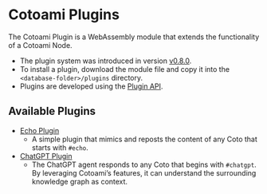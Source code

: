 # Cotoami Plugins

The Cotoami Plugin is a WebAssembly module that extends the functionality of a Cotoami Node. 

* The plugin system was introduced in version [v0.8.0](https://github.com/cotoami/cotoami-remake/releases/tag/desktop-v0.8.0).
* To install a plugin, download the module file and copy it into the `<database-folder>/plugins` directory.
* Plugins are developed using the [Plugin API](/cotoami_node/crates/plugin_api).


## Available Plugins

* [Echo Plugin](echo)
    * A simple plugin that mimics and reposts the content of any Coto that starts with `#echo`.
* [ChatGPT Plugin](chatgpt)
    * The ChatGPT agent responds to any Coto that begins with `#chatgpt`. By leveraging Cotoami’s features, it can understand the surrounding knowledge graph as context.
